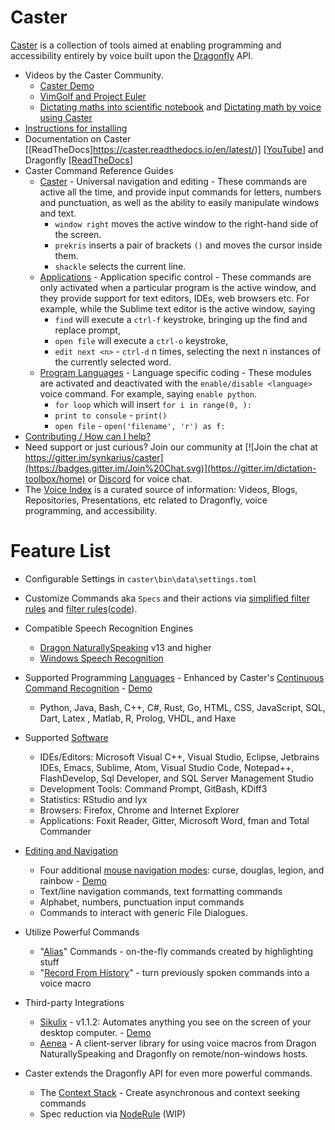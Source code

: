 # Caster

[Caster](http://dictation-toolbox.github.io/Caster/) is a collection of tools aimed at enabling programming and accessibility entirely by voice built upon the [Dragonfly](https://github.com/dictation-toolbox/dragonfly) API.

- Videos by the Caster Community.
  - [Caster Demo](https://www.youtube.com/watch?v=oIwh3z2jXD4)
  - [VimGolf and Project Euler](https://www.youtube.com/watch?v=T1bKAqDhH_E)
  - [Dictating maths into scientific notebook](https://www.youtube.com/watch?v=oq8EoPu0cGY&t=3s) and [Dictating math by voice using Caster](https://www.youtube.com/watch?v=z-iHvPmjcas)
- [Instructions for installing](caster/doc/Installation.md)
- Documentation on Caster [[ReadTheDocs]https://caster.readthedocs.io/en/latest/)] [[YouTube](https://www.youtube.com/channel/UC2qZzmCj_5ZKkTa3i9X1LCg)] and Dragonfly [[ReadTheDocs](https://dragonfly2.readthedocs.io/en/latest/)] 
- Caster Command Reference Guides 
  - [Caster](CasterQuickReference0.5.8.pdf) - Universal navigation and editing - These commands are active all the time, and provide input commands for letters, numbers and punctuation, as well as the ability to easily manipulate windows and text. 
    - `window right` moves the active window to the right-hand side of the screen.
    - `prekris` inserts a pair of brackets `()` and moves the cursor inside them.
    - `shackle` selects the current line.
  - [Applications](caster/doc/readthedocs/Application_Commands_Quick_Reference.md) - Application specific control - These commands are only activated when a particular program is the active window, and they provide support for text editors, IDEs, web browsers etc. For example, while the Sublime text editor is the active window, saying
    - `find` will execute a `ctrl-f` keystroke, bringing up the find and replace prompt,
    - `open file` will execute a `ctrl-o` keystroke,
    - `edit next <n>` - `ctrl-d` n times, selecting the next n instances of the currently selected word.
  - [Program Languages](caster/doc/readthedocs/CCR_languages_Quick_Reference.md) - Language specific coding - These modules are activated and deactivated with the `enable/disable <language>` voice command. For example, saying `enable python`. 
    - `for loop` which will insert `for i in range(0, ):`
    - `print to console` - `print()`
    - `open file` -  `open('filename', 'r') as f:`
- [Contributing / How can I help?](https://github.com/synkarius/caster/blob/master/caster/doc/CONTRIBUTING.md)
- Need support or just curious? Join our community at [![Join the chat at https://gitter.im/synkarius/caster](https://badges.gitter.im/Join%20Chat.svg)](https://gitter.im/dictation-toolbox/home) or [Discord](https://discord.gg/9eAAsCJ) for voice chat.
- The [Voice Index](https://github.com/dictation-toolbox/Caster/blob/develop/castervoice/doc/readthedocs/Voice_Index.md) is a curated source of information: Videos, Blogs, Repositories, Presentations, etc related to Dragonfly, voice programming, and accessibility.

# Feature List

- Configurable Settings in `caster\bin\data\settings.toml`

- Customize Commands aka `Specs` and their actions via [simplified filter rules](https://caster.readthedocs.io/en/latest/caster/doc/readthedocs/CCR/#rule-filters-simplified) and [filter rules](https://caster.readthedocs.io/en/latest/caster/doc/readthedocs/examples/rules/Caster%20Rules/#rule-filters)([code](https://github.com/dictation-toolbox/caster/tree/master/caster/user/filters/examples)).

- Compatible Speech Recognition Engines

  - [Dragon NaturallySpeaking](https://www.nuance.com/dragon.html) v13 and higher
  - [Windows Speech Recognition](https://support.microsoft.com/en-us/help/17208/windows-10-use-speech-recognition)

- Supported Programming [Languages](caster/doc/readthedocs/CCR_languages_Quick_Reference.md) - Enhanced by Caster's [Continuous Command Recognition](https://caster.readthedocs.io/en/latest/caster/doc/readthedocs/CCR/) - [Demo](https://www.youtube.com/watch?v=Obdegwr_LFc&index=5&list=PLV6JPhkq1x8LHu02YefhUU9rXiB2PK8tc)

  - Python, Java, Bash, C++, C#, Rust, Go, HTML, CSS, JavaScript, SQL, Dart, Latex , Matlab, R, Prolog, VHDL, and Haxe

- Supported [Software](caster/doc/readthedocs/Application_Commands_Quick_Reference.md) 

  - IDEs/Editors: Microsoft Visual C++, Visual Studio, Eclipse, Jetbrains IDEs, Emacs, Sublime, Atom, Visual Studio Code, Notepad++, FlashDevelop, Sql Developer, and SQL Server Management Studio
  - Development Tools: Command Prompt, GitBash, KDiff3
  - Statistics: RStudio and lyx
  - Browsers: Firefox, Chrome and Internet Explorer
  - Applications: Foxit Reader, Gitter, Microsoft Word, fman and Total Commander

- [Editing and Navigation](CasterQuickReference0.5.8.pdf)

  - Four additional [mouse navigation modes](https://caster.readthedocs.io/en/latest/caster/doc/readthedocs/Mouse/): curse, douglas, legion, and rainbow - [Demo](https://www.youtube.com/watch?v=UISjQBMmQ-I&feature=youtu.be)
  - Text/line navigation commands, text formatting commands
  - Alphabet, numbers, punctuation input commands
  - Commands to interact with generic File Dialogues.

- Utilize Powerful Commands

  - "[Alias](https://caster.readthedocs.io/en/latest/caster/doc/readthedocs/Alias/)" Commands - on-the-fly commands created by highlighting stuff
  - "[Record From History](https://www.youtube.com/watch?v=wWDtsrIQ1pc&list=PLV6JPhkq1x8LHu02YefhUU9rXiB2PK8tc)" - turn previously spoken commands into a voice macro 

- Third-party Integrations

  - [Sikulix](http://sikulix.com/) - v1.1.2: Automates anything you see on the screen of your desktop computer. - [Demo](https://youtu.be/RFdsD2OgDzk?list=PLV6JPhkq1x8LHu02YefhUU9rXiB2PK8tc&t=512)
  - [Aenea](https://github.com/dictation-toolbox/aenea) - A client-server library for using voice macros from Dragon NaturallySpeaking and Dragonfly on remote/non-windows hosts.

- Caster extends the Dragonfly API for even more powerful commands.

  - The [Context Stack](https://caster.readthedocs.io/en/latest/caster/doc/readthedocs/ContextStack/) - Create asynchronous and context seeking commands
  - Spec reduction via [NodeRule](https://caster.readthedocs.io/en/latest/caster/doc/readthedocs/NodeRule/) (WIP)
  
